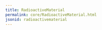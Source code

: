 ```yaml
---
title: RadioactiveMaterial
permalink: core/RadioactiveMaterial.html
jsonid: radioactivematerial
---
```

